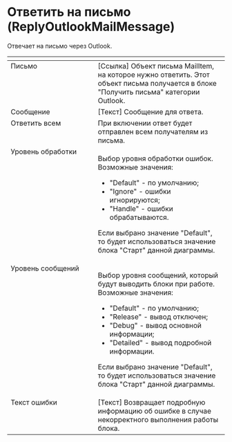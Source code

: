 # Ответить на письмо (ReplyOutlookMailMessage)

Отвечает на письмо через Outlook.

<table data-header-hidden><thead><tr><th width="219" valign="top"></th><th width="328" valign="top"></th></tr></thead><tbody><tr><td valign="top">Письмо</td><td valign="top">[Ссылка] Объект письма MailItem, на которое нужно ответить. Этот объект письма получается в блоке "Получить письма" категории Outlook.</td></tr><tr><td valign="top">Сообщение</td><td valign="top">[Текст] Сообщение для ответа.</td></tr><tr><td valign="top">Ответить всем</td><td valign="top">При включении ответ будет отправлен всем получателям из письма.</td></tr><tr><td valign="top">Уровень обработки</td><td valign="top"><p>Выбор уровня обработки ошибок. Возможные значения: </p><ul><li>"Default" - по умолчанию; </li><li>"Ignore" - ошибки игнорируются; </li><li>"Handle" - ошибки обрабатываются. </li></ul><p>Если выбрано значение "Default", то будет использоваться значение блока "Старт" данной диаграммы.</p></td></tr><tr><td valign="top">Уровень сообщений</td><td valign="top"><p>Выбор уровня сообщений, который будут выводить блоки при работе. Возможные значения: </p><ul><li>"Default" - по умолчанию; </li><li>"Release" - вывод отключен; </li><li>"Debug" - вывод основной информации; </li><li>"Detailed" - вывод подробной информации. </li></ul><p>Если выбрано значение "Default", то будет использоваться значение блока "Старт" данной диаграммы.</p></td></tr><tr><td valign="top">Текст ошибки</td><td valign="top">[Текст] Возвращает подробную информацию об ошибке в случае некорректного выполнения работы блока.</td></tr></tbody></table>
